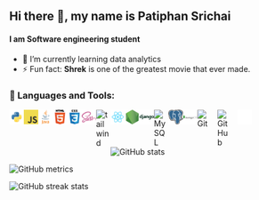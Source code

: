 ## Hi there 👋, my name is Patiphan Srichai
#### I am Software engineering student

- 🌱 I’m currently learning data analytics 
- ⚡ Fun fact: **Shrek** is one of the greatest movie that ever made. 

### 🚀 Languages and Tools:    

<a href="#">
    <img align="left" alt="python" width="26px" src="https://raw.githubusercontent.com/github/explore/80688e429a7d4ef2fca1e82350fe8e3517d3494d/topics/python/python.png" />
</a>    
<a href="#">
    <img align="left" alt="java" width="26px" src="https://raw.githubusercontent.com/github/explore/80688e429a7d4ef2fca1e82350fe8e3517d3494d/topics/javascript/javascript.png" />
</a> 
<a href="#">
    <img align="left" alt="javascript" width="26px" src="https://raw.githubusercontent.com/github/explore/5b3600551e122a3277c2c5368af2ad5725ffa9a1/topics/java/java.png" />
</a>    
<a href="#">
    <img align="left" alt="html" width="26px" src="https://raw.githubusercontent.com/github/explore/80688e429a7d4ef2fca1e82350fe8e3517d3494d/topics/html/html.png" />
</a>    
<a href="#">
    <img align="left" alt="css" width="26px" src="https://raw.githubusercontent.com/github/explore/80688e429a7d4ef2fca1e82350fe8e3517d3494d/topics/css/css.png" />
</a>    
<a href="#">
    <img align="left" alt="scss" width="26px" src="https://raw.githubusercontent.com/github/explore/80688e429a7d4ef2fca1e82350fe8e3517d3494d/topics/sass/sass.png" />
</a>    
<a href="https://github.com/patiphan2000/game-of-life">
    <img align="left" alt="tailwind" width="26px" src="https://upload.wikimedia.org/wikipedia/commons/thumb/d/d5/Tailwind_CSS_Logo.svg/2048px-Tailwind_CSS_Logo.svg.png" />
</a>    
<a href="https://github.com/patiphan2000/react-flashcard-app">
    <img align="left" alt="react" width="26px" src="https://raw.githubusercontent.com/github/explore/80688e429a7d4ef2fca1e82350fe8e3517d3494d/topics/react/react.png" />
</a>    
<a href="#">
    <img align="left" alt="node" width="26px" src="https://raw.githubusercontent.com/github/explore/80688e429a7d4ef2fca1e82350fe8e3517d3494d/topics/nodejs/nodejs.png" />
</a>    
<a href="https://github.com/Jomsaruj/DEK-COM">
    <img align="left" alt="django" width="26px" src="https://raw.githubusercontent.com/github/explore/7456fdff59816d37ef383a6c8f32a26ff7332db2/topics/django/django.png" />
</a>    
<a href="https://github.com/patiphan2000/taluiKU">
    <img align="left" alt="MySQL" width="26px" src="https://cdn.jsdelivr.net/gh/devicons/devicon/icons/mysql/mysql-original.svg" />
</a>    
<a href="https://github.com/patiphan2000/full-stack-todo">
    <img align="left" alt="postgresql" width="26px" src="https://raw.githubusercontent.com/github/explore/80688e429a7d4ef2fca1e82350fe8e3517d3494d/topics/postgresql/postgresql.png" />
</a>    
<a href="https://github.com/SuchonSite/Server/tree/main">
    <img align="left" alt="mongodb" width="26px" src="https://raw.githubusercontent.com/github/explore/80688e429a7d4ef2fca1e82350fe8e3517d3494d/topics/mongodb/mongodb.png" />
</a>    
<a href="#">
    <img align="left" alt="Git" width="26px" src="https://cdn.jsdelivr.net/gh/devicons/devicon/icons/git/git-original.svg" style="padding-right:10px;" />
</a>    
<a href="#">
    <img align="left" alt="GitHub" width="26px" src="https://user-images.githubusercontent.com/3369400/139447912-e0f43f33-6d9f-45f8-be46-2df5bbc91289.png" style="padding-right:10px;" />
</a>    
<a href="#">
    <img align="left" alt="Terminal" width="26px" src="https://raw.githubusercontent.com/codeSTACKr/codeSTACKr/master/img/terminal-dark.svg" />
</a>    
<br />
<br />
    

<!-- 🕹 Games & 🎶 Entertainments:    
![image](https://img.shields.io/badge/Steam-000000?style=for-the-badge&logo=steam&logoColor=white)
![image](https://img.shields.io/badge/Spotify-1ED760?&style=for-the-badge&logo=spotify&logoColor=white)
![image](https://img.shields.io/badge/Netflix-E50914?style=for-the-badge&logo=netflix&logoColor=white) -->


![GitHub stats](https://github-readme-stats.vercel.app/api?username=patiphan2000&show_icons=true)  

![GitHub metrics](https://metrics.lecoq.io/patiphan2000)  

![GitHub streak stats](https://github-readme-streak-stats.herokuapp.com/?user=patiphan2000)  

